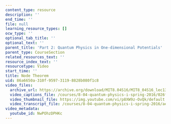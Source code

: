 ```yaml
---
content_type: resource
description: ''
end_time: ''
file: null
learning_resource_types: []
ocw_type: ''
optional_tab_title: ''
optional_text: ''
parent_title: 'Part 2: Quantum Physics in One-dimensional Potentials'
parent_type: CourseSection
related_resources_text: ''
resource_index_text: ''
resourcetype: Video
start_time: ''
title: Node Theorem
uid: 86a6650a-310f-9597-3119-8828b080f1c8
video_files:
  archive_url: https://archive.org/download/MIT8.04S16/MIT8_04S16_lec13_s3_300k.mp4
  video_captions_file: /courses/8-04-quantum-physics-i-spring-2016/026feb21d14955fbb74e93ac8343a68a_NwPOhzDPHKc.vtt
  video_thumbnail_file: https://img.youtube.com/vi/p8XW9z-OvQk/default.jpg
  video_transcript_file: /courses/8-04-quantum-physics-i-spring-2016/aed4756978aa865bfd70a5003bdb33ed_NwPOhzDPHKc.pdf
video_metadata:
  youtube_id: NwPOhzDPHKc
---
```

